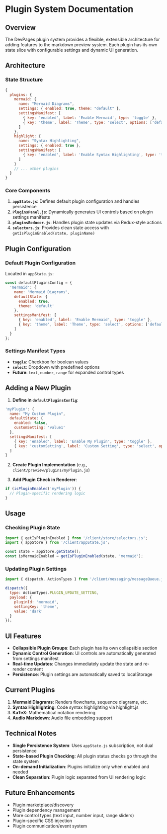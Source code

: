 # Plugin System Documentation

## Overview

The DevPages plugin system provides a flexible, extensible architecture for adding features to the markdown preview system. Each plugin has its own state slice with configurable settings and dynamic UI generation.

## Architecture

### State Structure
```javascript
{
  plugins: {
    mermaid: {
      name: "Mermaid Diagrams",
      settings: { enabled: true, theme: "default" },
      settingsManifest: [
        { key: 'enabled', label: 'Enable Mermaid', type: 'toggle' },
        { key: 'theme', label: 'Theme', type: 'select', options: ['default', 'forest', 'dark', 'neutral'] }
      ]
    },
    highlight: {
      name: "Syntax Highlighting",
      settings: { enabled: true },
      settingsManifest: [
        { key: 'enabled', label: 'Enable Syntax Highlighting', type: 'toggle' }
      ]
    }
    // ... other plugins
  }
}
```

### Core Components

1. **`appState.js`**: Defines default plugin configuration and handles persistence
2. **`PluginsPanel.js`**: Dynamically generates UI controls based on plugin settings manifests
3. **`pluginsReducer.js`**: Handles plugin state updates via Redux-style actions
4. **`selectors.js`**: Provides clean state access with `getIsPluginEnabled(state, pluginName)`

## Plugin Configuration

### Default Plugin Configuration
Located in `appState.js`:

```javascript
const defaultPluginsConfig = {
  'mermaid': {
    name: "Mermaid Diagrams",
    defaultState: { 
      enabled: true,
      theme: 'default'
    },
    settingsManifest: [
      { key: 'enabled', label: 'Enable Mermaid', type: 'toggle' },
      { key: 'theme', label: 'Theme', type: 'select', options: ['default', 'forest', 'dark', 'neutral'] }
    ]
  }
};
```

### Settings Manifest Types
- **`toggle`**: Checkbox for boolean values
- **`select`**: Dropdown with predefined options
- **Future**: `text`, `number`, `range` for expanded control types

## Adding a New Plugin

1. **Define in `defaultPluginsConfig`**:
```javascript
'myPlugin': {
  name: "My Custom Plugin",
  defaultState: { 
    enabled: false,
    customSetting: 'value1'
  },
  settingsManifest: [
    { key: 'enabled', label: 'Enable My Plugin', type: 'toggle' },
    { key: 'customSetting', label: 'Custom Setting', type: 'select', options: ['value1', 'value2'] }
  ]
}
```

2. **Create Plugin Implementation** (e.g., `client/preview/plugins/myPlugin.js`)

3. **Add Plugin Check in Renderer**:
```javascript
if (isPluginEnabled('myPlugin')) {
  // Plugin-specific rendering logic
}
```

## Usage

### Checking Plugin State
```javascript
import { getIsPluginEnabled } from '/client/store/selectors.js';
import { appStore } from '/client/appState.js';

const state = appStore.getState();
const isMermaidEnabled = getIsPluginEnabled(state, 'mermaid');
```

### Updating Plugin Settings
```javascript
import { dispatch, ActionTypes } from '/client/messaging/messageQueue.js';

dispatch({
  type: ActionTypes.PLUGIN_UPDATE_SETTING,
  payload: {
    pluginId: 'mermaid',
    settingKey: 'theme',
    value: 'dark'
  }
});
```

## UI Features

- **Collapsible Plugin Groups**: Each plugin has its own collapsible section
- **Dynamic Control Generation**: UI controls are automatically generated from settings manifest
- **Real-time Updates**: Changes immediately update the state and re-render content
- **Persistence**: Plugin settings are automatically saved to localStorage

## Current Plugins

1. **Mermaid Diagrams**: Renders flowcharts, sequence diagrams, etc.
2. **Syntax Highlighting**: Code syntax highlighting via highlight.js
3. **KaTeX**: Mathematical notation rendering
4. **Audio Markdown**: Audio file embedding support

## Technical Notes

- **Single Persistence System**: Uses `appState.js` subscription, not dual persistence
- **State-based Plugin Checking**: All plugin status checks go through the state system
- **On-demand Initialization**: Plugins initialize only when enabled and needed
- **Clean Separation**: Plugin logic separated from UI rendering logic

## Future Enhancements

- Plugin marketplace/discovery
- Plugin dependency management
- More control types (text input, number input, range sliders)
- Plugin-specific CSS injection
- Plugin communication/event system 